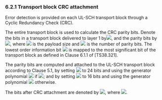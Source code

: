 ### 6.2.1 Transport block CRC attachment

Error detection is provided on each UL-SCH transport block through a
Cyclic Redundancy Check (CRC).

The entire transport block is used to calculate the CRC parity bits.
Denote the bits in a transport block delivered to layer 1
by![](media/image3.wmf), and the parity bits by![](media/image4.wmf),
where ![](media/image5.wmf) is the payload size and
![](media/image6.wmf) is the number of parity bits. The lowest order
information bit ![](media/image386.wmf) is mapped to the most
significant bit of the transport block as defined in Clause 6.1.1 of
\[TS38.321\].

The parity bits are computed and attached to the UL-SCH transport block
according to Clause 5.1, by setting ![](media/image6.wmf) to 24 bits and
using the generator polynomial ![](media/image387.wmf) if
![](media/image388.wmf); and by setting ![](media/image6.wmf) to 16 bits
and using the generator polynomial ![](media/image389.wmf) otherwise.

The bits after CRC attachment are denoted by ![](media/image18.wmf),
where ![](media/image19.wmf).